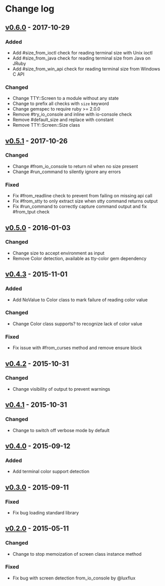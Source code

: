 # Change log

## [v0.6.0] - 2017-10-29

### Added
* Add #size_from_ioctl check for reading terminal size with Unix ioctl
* Add #size_from_java check for reading terminal size from Java on JRuby
* Add #size_from_win_api check for reading terminal size from Windows C API

### Changed
* Change TTY::Screen to a module without any state
* Change to prefix all checks with `size` keyword
* Change gemspec to require ruby >= 2.0.0
* Remove #try_io_console and inline with io-console check
* Remove #default_size and replace with constant
* Remove TTY::Screen::Size class

## [v0.5.1] - 2017-10-26

### Changed
* Change #from_io_console to return nil when no size present
* Change #run_command to silently ignore any errors

### Fixed
* Fix #from_readline check to prevent from failing on missing api call
* Fix #from_stty to only extract size when stty command returns output
* Fix #run_command to correctly capture command output and fix #from_tput check

## [v0.5.0] - 2016-01-03

### Changed
* Change size to accept environment as input
* Remove Color detection, available as tty-color gem dependency

## [v0.4.3] - 2015-11-01

### Added
* Add NoValue to Color class to mark failure of reading color value

### Changed
* Change Color class supports? to recognize lack of color value

### Fixed
* Fix issue with #from_curses method and remove ensure block

## [v0.4.2] - 2015-10-31

### Changed
* Change visibility of output to prevent warnings

## [v0.4.1] - 2015-10-31

### Changed
* Change to switch off verbose mode by default

## [v0.4.0] - 2015-09-12

### Added
* Add terminal color support detection

## [v0.3.0] - 2015-09-11

### Fixed
* Fix bug loading standard library

## [v0.2.0] - 2015-05-11

### Changed
* Change to stop memoization of screen class instance method

### Fixed
* Fix bug with screen detection from_io_console by @luxflux

[v0.6.0]: https://github.com/peter-murach/tty-screen/compare/v0.5.1...v0.6.0
[v0.5.1]: https://github.com/peter-murach/tty-screen/compare/v0.5.0...v0.5.1
[v0.5.0]: https://github.com/peter-murach/tty-screen/compare/v0.4.3...v0.5.0
[v0.4.3]: https://github.com/peter-murach/tty-screen/compare/v0.4.2...v0.4.3
[v0.4.2]: https://github.com/peter-murach/tty-screen/compare/v0.4.1...v0.4.2
[v0.4.1]: https://github.com/peter-murach/tty-screen/compare/v0.4.0...v0.4.1
[v0.4.0]: https://github.com/peter-murach/tty-screen/compare/v0.3.0...v0.4.0
[v0.3.0]: https://github.com/peter-murach/tty-screen/compare/v0.2.0...v0.3.0
[v0.2.0]: https://github.com/peter-murach/tty-screen/compare/v0.1.0...v0.2.0
[v0.1.0]: https://github.com/peter-murach/tty-screen/compare/v0.1.0
